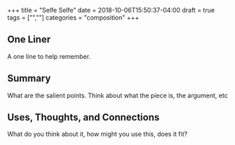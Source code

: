 +++
title = "Selfe Selfe"
date = 2018-10-06T15:50:37-04:00
draft = true
tags = ["",""]
categories = "composition"
+++
## One Liner
A one line to help remember.

## Summary
What are the salient points. Think about what the piece is, the argument, etc

## Uses, Thoughts, and Connections
What do you think about it, how might you use this, does it fit?

